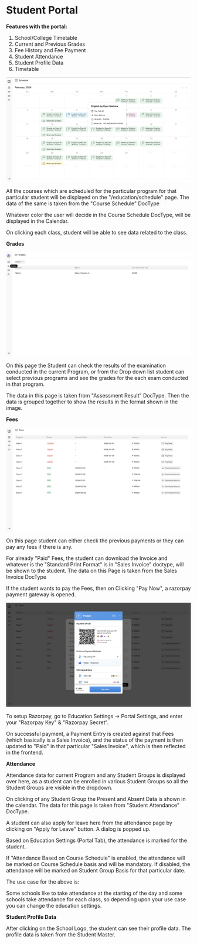 # Student Portal

**Features with the portal:**

1. School/College Timetable
2. Current and Previous Grades
3. Fee History and Fee Payment
4. Student Attendance
5. Student Profile Data
6. Timetable

![Student Portal](../Images/Student-portal.png)

All the courses which are scheduled for the particular program for that particular student will be displayed on the "/education/schedule" page. The data of the same is taken from the "Course Schedule" DocType

Whatever color the user will decide in the Course Schedule DocType, will be displayed in the Calendar.

On clicking each class, student will be able to see data related to the class.

**Grades**

![Grade](../Images/Grade.png)

On this page the Student can check the results of the examination conducted in the current Program, or from the Drop down list student can select previous programs and see the grades for the each exam conducted in that program.

The data in this page is taken from "Assessment Result" DocType. Then the data is grouped together to show the results in the format shown in the image.

**Fees**

![Fees](../Images/Fees.png)

On this page student can either check the previous payments or they can pay any fees if there is any.

For already "Paid" Fees, the student can download the Invoice and whatever is the "Standard Print Format" is in "Sales Invoice" doctype, will be shown to the student. The data on this Page is taken from the Sales Invoice DocType

If the student wants to pay the Fees, then on Clicking "Pay Now", a razorpay payment gateway is opened.

![Payment](../Images/payment-gateway.png)

To setup Razorpay, go to Education Settings -> Portal Settings, and enter your "Razorpay Key" & "Razorpay Secret".

On successful payment, a Payment Entry is created against that Fees (which basically is a Sales Invoice), and the status of the payment is then updated to "Paid" in that particular "Sales Invoice", which is then reflected in the frontend.

**Attendance**

Attendance data for current Program and any Student Groups is displayed over here, as a student can be enrolled in various Student Groups so all the Student Groups are visible in the dropdown.

On clicking of any Student Group the Present and Absent Data is shown in the calendar. The data for this page is taken from "Student Attendance" DocType.

A student can also apply for leave here from the attendance page by clicking on "Apply for Leave" button. A dialog is popped up.

Based on Education Settings (Portal Tab), the attendance is marked for the student.

If "Attendance Based on Course Schedule" is enabled, the attendance will be marked on Course Schedule basis and will be mandatory. If disabled, the attendance will be marked on Student Group Basis for that particular date.

The use case for the above is:

Some schools like to take attendance at the starting of the day and some schools take attendance for each class, so depending upon your use case you can change the education settings.

**Student Profile Data**

After clicking on the School Logo, the student can see their profile data. The profile data is taken from the Student Master.
